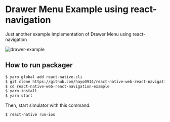 # Drawer Menu Example using react-navigation

Just another example implementation of Drawer Menu using react-navigation

![drawer-example](https://i.gyazo.com/c165b93299020a5a2505e0f2d9f6b5c8.gif)

## How to run packager

```sh
$ yarn global add react-native-cli
$ git clone https://github.com/hayo0914/react-native-web-react-navigation-example
$ cd react-native-web-react-navigation-example
$ yarn install
$ yarn start
```

Then, start simulator with this command.

```sh
$ react-native run-ios
```


